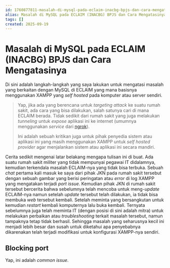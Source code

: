 ```yaml
---
id: 1760877811-masalah-di-mysql-pada-eclaim-inacbg-bpjs-dan-cara-mengatasinya
alias: Masalah di MySQL pada ECLAIM (INACBG) BPJS dan Cara Mengatasinya
tags: []
created: 2025-09-19
---
```

# Masalah di MySQL pada ECLAIM (INACBG) BPJS dan Cara Mengatasinya

Di sini adalah langkah-langkah yang saya lakukan untuk mengatasi masalah yang berkaitan dengan MySQL di ECLAIM yang mana basisnya menggunakan XAMPP yang *self hosted* pada komputer atau server sendiri.

> Yap, jika ada yang berencana untuk *targeting attack* ke suatu rumah sakit, ada cara yang bisa dilakukan, salah satunya cari di mana ECLAIM berada. Tidak sedikit dari rumah sakit yang juga melakukan *tunneling* untuk *expose* aplikasi ini ke internet (umumnya menggunakan *service* dari [ngrok](https://ngrok.io)). 
> 
> Ini adalah sebuah kritikan juga untuk pihak penyedia sistem atau aplikasi ini yang masih menggunakan XAMPP untuk *self hosted provider* agar menjalankan sistem atau aplikasi ini secara mandiri.  

Cerita sedikit mengenai latar belakang mengapa tulisan ini di buat. Ada suatu rumah sakit militer yang tidak mempunyai pegawai IT didalamnya, kemudian terkendala masalah ECLAIM-nya yang tidak bisa terbuka. Sebuah *chat* pertama kali masuk ke saya dari pihak JKN pada rumah sakit tersebut dengan sebuah gambar yang berisi peringatan atau *error* di log XAMPP yang mengatakan terjadi *port issue*. Kemudian pihak JKN di rumah sakit tersebut bercerita bahwa sebelumnya telah mencoba untuk meng-*update* ECLAIM-nya namun setelah *update* tersebut telah dilakukan, ia tidak bisa membuka *web* tersebut kembali. Setelah meminta yang bersangkutan untuk kemudian *restart* kembali komputernya lalu buka kembali. Ternyata sebelumnya juga telah meminta IT (dengan posisi di sini adalah mitra) untuk melakukan perbaikan atau *troubleshooting* terkait masalah tersebut, namun tampaknya tetap tidak berhasil. Sehingga masalah yang seharusnya kecil ini menjadi lebih besar dan susah untuk diketahui apa penyebabnya dikarenakan telah terjadi modifikasi untuk konfigurasi XAMPP-nya sendiri. 
## Blocking port

Yap, ini adalah *common issue*.
